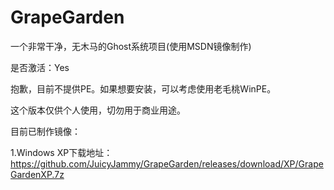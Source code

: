 # GrapeGarden
一个非常干净，无木马的Ghost系统项目(使用MSDN镜像制作)




是否激活：Yes





抱歉，目前不提供PE。如果想要安装，可以考虑使用老毛桃WinPE。




这个版本仅供个人使用，切勿用于商业用途。



目前已制作镜像：



1.Windows XP下载地址：https://github.com/JuicyJammy/GrapeGarden/releases/download/XP/GrapeGardenXP.7z

